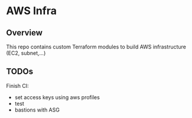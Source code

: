 AWS Infra
=========

Overview
--------

This repo contains custom Terraform modules to build AWS infrastructure (EC2, subnet,...)

TODOs
-----

Finish CI:

- set access keys using aws profiles
- test
- bastions with ASG
